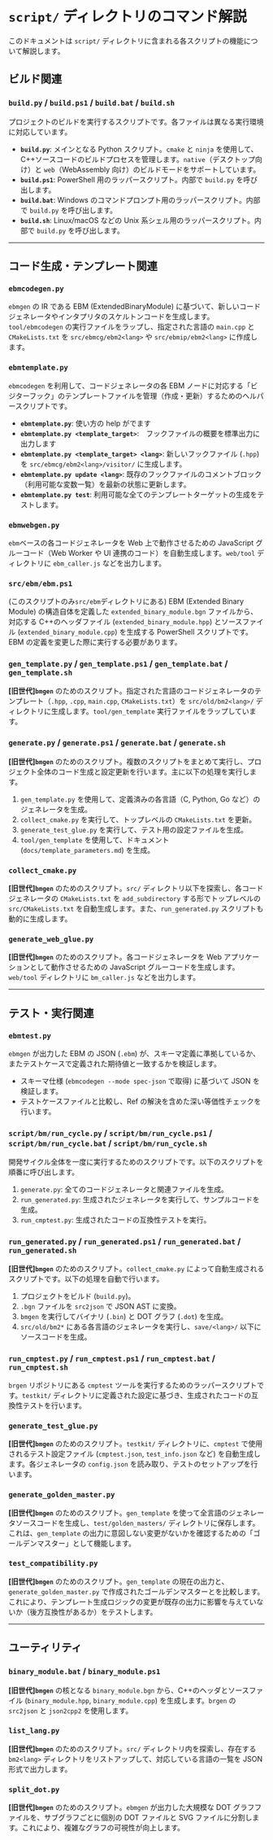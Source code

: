 # `script/` ディレクトリのコマンド解説

このドキュメントは `script/` ディレクトリに含まれる各スクリプトの機能について解説します。

## ビルド関連

### `build.py` / `build.ps1` / `build.bat` / `build.sh`

プロジェクトのビルドを実行するスクリプトです。各ファイルは異なる実行環境に対応しています。

- **`build.py`**: メインとなる Python スクリプト。`cmake` と `ninja` を使用して、C++ソースコードのビルドプロセスを管理します。`native`（デスクトップ向け）と `web`（WebAssembly 向け）のビルドモードをサポートしています。
- **`build.ps1`**: PowerShell 用のラッパースクリプト。内部で `build.py` を呼び出します。
- **`build.bat`**: Windows のコマンドプロンプト用のラッパースクリプト。内部で `build.py` を呼び出します。
- **`build.sh`**: Linux/macOS などの Unix 系シェル用のラッパースクリプト。内部で `build.py` を呼び出します。

---

## コード生成・テンプレート関連

### `ebmcodegen.py`

`ebmgen` の IR である EBM (ExtendedBinaryModule) に基づいて、新しいコードジェネレータやインタプリタのスケルトンコードを生成します。`tool/ebmcodegen` の実行ファイルをラップし、指定された言語の `main.cpp` と `CMakeLists.txt` を `src/ebmcg/ebm2<lang>` や `src/ebmip/ebm2<lang>` に作成します。

### `ebmtemplate.py`

`ebmcodegen` を利用して、コードジェネレータの各 EBM ノードに対応する「ビジターフック」のテンプレートファイルを管理（作成・更新）するためのヘルパースクリプトです。

- **`ebmtemplate.py`**: 使い方の help がでます
- **`ebmtemplate.py <template_target>`**:　フックファイルの概要を標準出力に出力します
- **`ebmtemplate.py <template_target> <lang>`**: 新しいフックファイル (`.hpp`) を `src/ebmcg/ebm2<lang>/visitor/` に生成します。
- **`ebmtemplate.py update <lang>`**: 既存のフックファイルのコメントブロック（利用可能な変数一覧）を最新の状態に更新します。
- **`ebmtemplate.py test`**: 利用可能な全てのテンプレートターゲットの生成をテストします。

### `ebmwebgen.py`

`ebm`ベースの各コードジェネレータを Web 上で動作させるための JavaScript グルーコード（Web Worker や UI 連携のコード）を自動生成します。`web/tool` ディレクトリに `ebm_caller.js` などを出力します。

### `src/ebm/ebm.ps1`

(このスクリプトのみ`src/ebm`ディレクトリにある)
EBM (Extended Binary Module) の構造自体を定義した `extended_binary_module.bgn` ファイルから、対応する C++のヘッダファイル (`extended_binary_module.hpp`) とソースファイル (`extended_binary_module.cpp`) を生成する PowerShell スクリプトです。EBM の定義を変更した際に実行する必要があります。

### `gen_template.py` / `gen_template.ps1` / `gen_template.bat` / `gen_template.sh`

**[旧世代]`bmgen`** のためのスクリプト。指定された言語のコードジェネレータのテンプレート（`.hpp`, `.cpp`, `main.cpp`, `CMakeLists.txt`）を `src/old/bm2<lang>/` ディレクトリに生成します。`tool/gen_template` 実行ファイルをラップしています。

### `generate.py` / `generate.ps1` / `generate.bat` / `generate.sh`

**[旧世代]`bmgen`** のためのスクリプト。複数のスクリプトをまとめて実行し、プロジェクト全体のコード生成と設定更新を行います。主に以下の処理を実行します。

1.  `gen_template.py` を使用して、定義済みの各言語（C, Python, Go など）のジェネレータを生成。
2.  `collect_cmake.py` を実行して、トップレベルの `CMakeLists.txt` を更新。
3.  `generate_test_glue.py` を実行して、テスト用の設定ファイルを生成。
4.  `tool/gen_template` を使用して、ドキュメント (`docs/template_parameters.md`) を生成。

### `collect_cmake.py`

**[旧世代]`bmgen`** のためのスクリプト。`src/` ディレクトリ以下を探索し、各コードジェネレータの `CMakeLists.txt` を `add_subdirectory` する形でトップレベルの `src/CMakeLists.txt` を自動生成します。また、`run_generated.py` スクリプトも動的に生成します。

### `generate_web_glue.py`

**[旧世代]`bmgen`** のためのスクリプト。各コードジェネレータを Web アプリケーションとして動作させるための JavaScript グルーコードを生成します。`web/tool` ディレクトリに `bm_caller.js` などを出力します。

---

## テスト・実行関連

### `ebmtest.py`

`ebmgen` が出力した EBM の JSON (`.ebm`) が、スキーマ定義に準拠しているか、またテストケースで定義された期待値と一致するかを検証します。

- スキーマ仕様 (`ebmcodegen --mode spec-json` で取得) に基づいて JSON を検証します。
- テストケースファイルと比較し、Ref の解決を含めた深い等価性チェックを行います。

### `script/bm/run_cycle.py` / `script/bm/run_cycle.ps1` / `script/bm/run_cycle.bat` / `script/bm/run_cycle.sh`

開発サイクル全体を一度に実行するためのスクリプトです。以下のスクリプトを順番に呼び出します。

1.  `generate.py`: 全てのコードジェネレータと関連ファイルを生成。
2.  `run_generated.py`: 生成されたジェネレータを実行して、サンプルコードを生成。
3.  `run_cmptest.py`: 生成されたコードの互換性テストを実行。

### `run_generated.py` / `run_generated.ps1` / `run_generated.bat` / `run_generated.sh`

**[旧世代]`bmgen`** のためのスクリプト。`collect_cmake.py` によって自動生成されるスクリプトです。以下の処理を自動で行います。

1.  プロジェクトをビルド (`build.py`)。
2.  `.bgn` ファイルを `src2json` で JSON AST に変換。
3.  `bmgen` を実行してバイナリ (`.bin`) と DOT グラフ (`.dot`) を生成。
4.  `src/old/bm2*` にある各言語のジェネレータを実行し、`save/<lang>/` 以下にソースコードを生成。

### `run_cmptest.py` / `run_cmptest.ps1` / `run_cmptest.bat` / `run_cmptest.sh`

`brgen` リポジトリにある `cmptest` ツールを実行するためのラッパースクリプトです。`testkit/` ディレクトリに定義された設定に基づき、生成されたコードの互換性テストを行います。

### `generate_test_glue.py`

**[旧世代]`bmgen`** のためのスクリプト。`testkit/` ディレクトリに、`cmptest` で使用されるテスト設定ファイル (`cmptest.json`, `test_info.json` など) を自動生成します。各ジェネレータの `config.json` を読み取り、テストのセットアップを行います。

### `generate_golden_master.py`

**[旧世代]`bmgen`** のためのスクリプト。`gen_template` を使って全言語のジェネレータソースコードを生成し、`test/golden_masters/` ディレクトリに保存します。これは、`gen_template` の出力に意図しない変更がないかを確認するための「ゴールデンマスター」として機能します。

### `test_compatibility.py`

**[旧世代]`bmgen`** のためのスクリプト。`gen_template` の現在の出力と、`generate_golden_master.py` で作成されたゴールデンマスターとを比較します。これにより、テンプレート生成ロジックの変更が既存の出力に影響を与えていないか（後方互換性があるか）をテストします。

---

## ユーティリティ

### `binary_module.bat` / `binary_module.ps1`

**[旧世代]`bmgen`** の核となる `binary_module.bgn` から、C++のヘッダとソースファイル (`binary_module.hpp`, `binary_module.cpp`) を生成します。`brgen` の `src2json` と `json2cpp2` を使用します。

### `list_lang.py`

**[旧世代]`bmgen`** のためのスクリプト。`src/` ディレクトリ内を探索し、存在する `bm2<lang>` ディレクトリをリストアップして、対応している言語の一覧を JSON 形式で出力します。

### `split_dot.py`

**[旧世代]`bmgen`** のためのスクリプト。`ebmgen` が出力した大規模な DOT グラフファイルを、サブグラフごとに個別の DOT ファイルと SVG ファイルに分割します。これにより、複雑なグラフの可視性が向上します。
